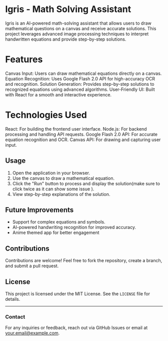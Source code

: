 # Igris - Math Solving Assistant

Igris is an AI-powered math-solving assistant that allows users to draw mathematical questions on a canvas and receive accurate solutions. This project leverages advanced image processing techniques to interpret handwritten equations and provide step-by-step solutions.

# Features

Canvas Input: Users can draw mathematical equations directly on a canvas.
Equation Recognition: Uses Google Flash 2.0 API for high-accuracy OCR and recognition.
Solution Generation: Provides step-by-step solutions to recognized equations using advanced algorithms.
User-Friendly UI: Built with React for a smooth and interactive experience.

# Technologies Used

React: For building the frontend user interface.
Node.js: For backend processing and handling API requests.
Google Flash 2.0 API: For accurate equation recognition and OCR.
Canvas API: For drawing and capturing user input.

## Usage

1. Open the application in your browser.
2. Use the canvas to draw a mathematical equation.
3. Click the "Run" button to process and display the solution(make sure to click twice as it can show some issue ).
4. View step-by-step explanations of the solution.

## Future Improvements

- Support for complex equations and symbols.
- AI-powered handwriting recognition for improved accuracy.
- Anime themed app for better engagement

## Contributions

Contributions are welcome! Feel free to fork the repository, create a branch, and submit a pull request.

## License

This project is licensed under the MIT License. See the `LICENSE` file for details.

---

### Contact
For any inquiries or feedback, reach out via GitHub Issues or email at your.email@example.com.

